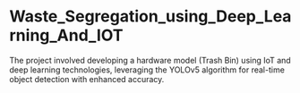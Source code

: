 # Waste_Segregation_using_Deep_Learning_And_IOT
The project involved developing a hardware model (Trash Bin) using IoT and deep learning technologies, leveraging the YOLOv5 algorithm for real-time object detection with enhanced accuracy.
